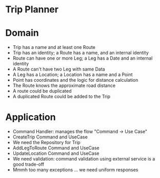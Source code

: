 Trip Planner
========================

Domain
========================

- Trip has a name and at least one Route
- Trip has an identity; a Route has a name, and an internal identity
- Route can have one or more Leg; a Leg has a Date and an internal identity
- A Route can't have two Leg with same Data
- A Leg has a Location; a Location has a name and a Point
- Point has coordinates and the logic for distance calculation
- The Route knows the approximate road distance
- A route could be duplicated
- A duplicated Route could be added to the Trip

Application
========================

- Command Handler: manages the flow "Command -> Use Case"
- CreateTrip Command and UseCase
- We need the Repository for Trip
- AddLegToRoute Command and UseCase
- UpdateLocation Command and UseCase
- We need validation: command validation using external service is a good trade-off
- Mmmh too many exceptions ... we need uniform responses